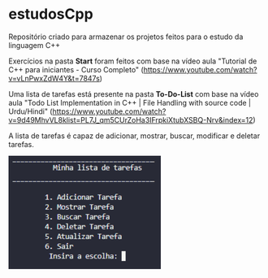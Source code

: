 # estudosCpp
Repositório criado para armazenar os projetos feitos para o estudo da linguagem C++

Exercícios na pasta **Start** foram feitos com base na vídeo aula "Tutorial de C++ para iniciantes - Curso Completo" (https://www.youtube.com/watch?v=vLnPwxZdW4Y&t=7847s)

Uma lista de tarefas está presente na pasta **To-Do-List** com base na vídeo aula "Todo List Implementation in C++ | File Handling with source code | Urdu/Hindi" (https://www.youtube.com/watch?v=9d49MhvVL8klist=PL7J_qm5CUrZoHa3IFrpkiXtubXSBQ-Nrv&index=12)

A lista de tarefas é capaz de adicionar, mostrar, buscar, modificar e deletar tarefas.
<p align="left">
<img src="To-Do-List/imagemToDoList.png" alt="Imagem que mostra a execução da lista de tarefas" width="300">
</p>

